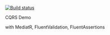 [![Build status](https://ci.appveyor.com/api/projects/status/e2l7sit0nqwsooo4/branch/master?svg=true)](https://ci.appveyor.com/project/adrianiftode/invoicingsystem/branch/master)

CQRS Demo

with MediatR, FluentValidation, FluentAssertions
